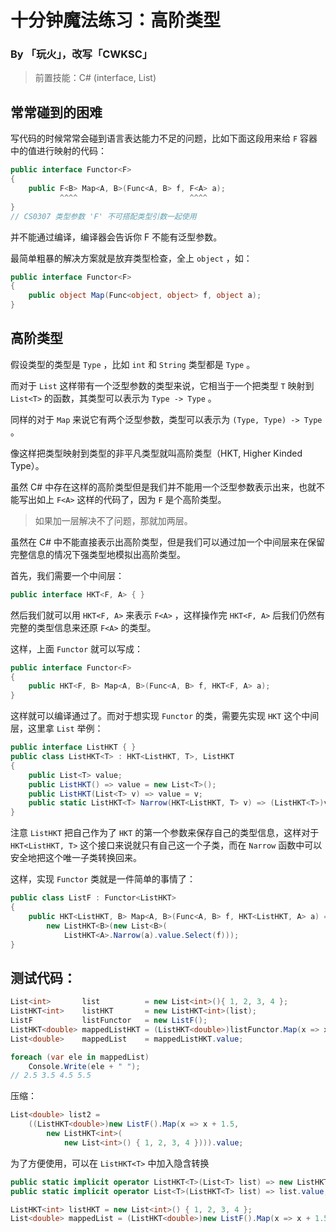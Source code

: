 # 十分钟魔法练习：高阶类型

### By 「玩火」，改写「CWKSC」

> 前置技能：C# (interface, List)

## 常常碰到的困难

写代码的时候常常会碰到语言表达能力不足的问题，比如下面这段用来给 `F` 容器中的值进行映射的代码：

```csharp
public interface Functor<F>
{
    public F<B> Map<A, B>(Func<A, B> f, F<A> a);
           ^^^^                         ^^^^
}
// CS0307 类型参数 'F' 不可搭配类型引数一起使用
```

并不能通过编译，编译器会告诉你 F 不能有泛型参数。

最简单粗暴的解决方案就是放弃类型检查，全上 `object` ，如：

```csharp
public interface Functor<F>
{
    public object Map(Func<object, object> f, object a);
}
```

## 高阶类型

假设类型的类型是 `Type` ，比如 `int` 和 `String` 类型都是 `Type` 。

而对于 `List` 这样带有一个泛型参数的类型来说，它相当于一个把类型 `T` 映射到 `List<T>` 的函数，其类型可以表示为 `Type -> Type` 。

同样的对于 `Map` 来说它有两个泛型参数，类型可以表示为 `(Type, Type) -> Type` 。

像这样把类型映射到类型的非平凡类型就叫高阶类型（HKT, Higher Kinded Type）。

虽然 C# 中存在这样的高阶类型但是我们并不能用一个泛型参数表示出来，也就不能写出如上 `F<A>` 这样的代码了，因为 `F` 是个高阶类型。

> 如果加一层解决不了问题，那就加两层。

虽然在 C# 中不能直接表示出高阶类型，但是我们可以通过加一个中间层来在保留完整信息的情况下强类型地模拟出高阶类型。

首先，我们需要一个中间层：

```csharp
public interface HKT<F, A> { }
```

然后我们就可以用 `HKT<F, A>` 来表示 `F<A>` ，这样操作完 `HKT<F, A>` 后我们仍然有完整的类型信息来还原 `F<A>` 的类型。

这样，上面 `Functor` 就可以写成：

```csharp
public interface Functor<F>
{
    public HKT<F, B> Map<A, B>(Func<A, B> f, HKT<F, A> a);
}
```

这样就可以编译通过了。而对于想实现 `Functor` 的类，需要先实现 `HKT` 这个中间层，这里拿 `List` 举例：

```csharp
public interface ListHKT { }
public class ListHKT<T> : HKT<ListHKT, T>, ListHKT
{
    public List<T> value;
    public ListHKT() => value = new List<T>();
    public ListHKT(List<T> v) => value = v;
    public static ListHKT<T> Narrow(HKT<ListHKT, T> v) => (ListHKT<T>)v;
}
```

注意 `ListHKT` 把自己作为了 `HKT` 的第一个参数来保存自己的类型信息，这样对于 `HKT<ListHKT, T>` 这个接口来说就只有自己这一个子类，而在 `Narrow` 函数中可以安全地把这个唯一子类转换回来。

这样，实现 `Functor` 类就是一件简单的事情了：

```csharp
public class ListF : Functor<ListHKT>
{
    public HKT<ListHKT, B> Map<A, B>(Func<A, B> f, HKT<ListHKT, A> a) => 
        new ListHKT<B>(new List<B>(
            ListHKT<A>.Narrow(a).value.Select(f)));
}
```

## 测试代码：

```csharp
List<int>       list          = new List<int>(){ 1, 2, 3, 4 };
ListHKT<int>    listHKT       = new ListHKT<int>(list);
ListF           listFunctor   = new ListF();
ListHKT<double> mappedListHKT = (ListHKT<double>)listFunctor.Map(x => x + 1.5, listHKT);
List<double>    mappedList    = mappedListHKT.value;

foreach (var ele in mappedList)
    Console.Write(ele + " ");
// 2.5 3.5 4.5 5.5
```

压缩：

```csharp
List<double> list2 = 
    ((ListHKT<double>)new ListF().Map(x => x + 1.5,
        new ListHKT<int>(
            new List<int>() { 1, 2, 3, 4 }))).value;
```

为了方便使用，可以在 `ListHKT<T>` 中加入隐含转换

```csharp
public static implicit operator ListHKT<T>(List<T> list) => new ListHKT<T>(list);
public static implicit operator List<T>(ListHKT<T> list) => list.value;
```

```csharp
ListHKT<int> listHKT = new List<int>() { 1, 2, 3, 4 };
List<double> mappedList = (ListHKT<double>)new ListF().Map(x => x + 1.5, listHKT);
```

